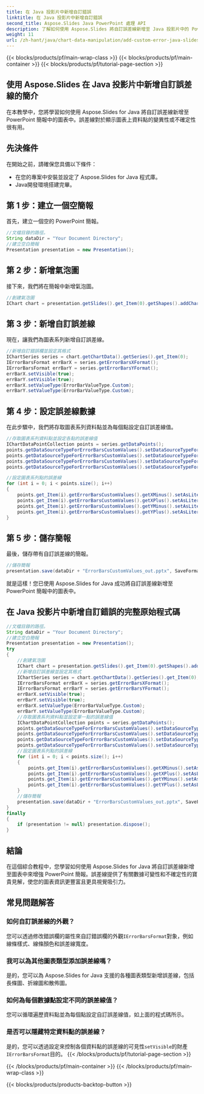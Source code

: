 ```yaml
---
title: 在 Java 投影片中新增自訂錯誤
linktitle: 在 Java 投影片中新增自訂錯誤
second_title: Aspose.Slides Java PowerPoint 處理 API
description: 了解如何使用 Aspose.Slides 將自訂誤差線新增至 Java 投影片中的 PowerPoint 圖表。具有原始程式碼的分步指南，可實現精確的資料視覺化。
weight: 11
url: /zh-hant/java/chart-data-manipulation/add-custom-error-java-slides/
---
```


{{< blocks/products/pf/main-wrap-class >}}
{{< blocks/products/pf/main-container >}}
{{< blocks/products/pf/tutorial-page-section >}}


## 使用 Aspose.Slides 在 Java 投影片中新增自訂誤差線的簡介

在本教學中，您將學習如何使用 Aspose.Slides for Java 將自訂誤差線新增至 PowerPoint 簡報中的圖表中。誤差線對於顯示圖表上資料點的變異性或不確定性很有用。

## 先決條件

在開始之前，請確保您具備以下條件：

- 在您的專案中安裝並設定了 Aspose.Slides for Java 程式庫。
- Java開發環境搭建完畢。

## 第 1 步：建立一個空簡報

首先，建立一個空的 PowerPoint 簡報。

```java
//文檔目錄的路徑。
String dataDir = "Your Document Directory";
//建立空白簡報
Presentation presentation = new Presentation();
```

## 第 2 步：新增氣泡圖

接下來，我們將在簡報中新增氣泡圖。

```java
//創建氣泡圖
IChart chart = presentation.getSlides().get_Item(0).getShapes().addChart(ChartType.Bubble, 50, 50, 400, 300, true);
```

## 第 3 步：新增自訂誤差線

現在，讓我們為圖表系列新增自訂誤差線。

```java
//新增自訂錯誤欄並設定其格式
IChartSeries series = chart.getChartData().getSeries().get_Item(0);
IErrorBarsFormat errBarX = series.getErrorBarsXFormat();
IErrorBarsFormat errBarY = series.getErrorBarsYFormat();
errBarX.setVisible(true);
errBarY.setVisible(true);
errBarX.setValueType(ErrorBarValueType.Custom);
errBarY.setValueType(ErrorBarValueType.Custom);
```

## 第 4 步：設定誤差線數據

在此步驟中，我們將存取圖表系列資料點並為每個點設定自訂誤差線值。

```java
//存取圖表系列資料點並設定各點的誤差線值
IChartDataPointCollection points = series.getDataPoints();
points.getDataSourceTypeForErrorBarsCustomValues().setDataSourceTypeForXPlusValues(DataSourceType.DoubleLiterals);
points.getDataSourceTypeForErrorBarsCustomValues().setDataSourceTypeForXMinusValues(DataSourceType.DoubleLiterals);
points.getDataSourceTypeForErrorBarsCustomValues().setDataSourceTypeForYPlusValues(DataSourceType.DoubleLiterals);
points.getDataSourceTypeForErrorBarsCustomValues().setDataSourceTypeForYMinusValues(DataSourceType.DoubleLiterals);

//設定圖表系列點的誤差線
for (int i = 0; i < points.size(); i++)
{
    points.get_Item(i).getErrorBarsCustomValues().getXMinus().setAsLiteralDouble(i + 1);
    points.get_Item(i).getErrorBarsCustomValues().getXPlus().setAsLiteralDouble(i + 1);
    points.get_Item(i).getErrorBarsCustomValues().getYMinus().setAsLiteralDouble(i + 1);
    points.get_Item(i).getErrorBarsCustomValues().getYPlus().setAsLiteralDouble(i + 1);
}
```

## 第 5 步：儲存簡報

最後，儲存帶有自訂誤差線的簡報。

```java
//儲存簡報
presentation.save(dataDir + "ErrorBarsCustomValues_out.pptx", SaveFormat.Pptx);
```

就是這樣！您已使用 Aspose.Slides for Java 成功將自訂誤差線新增至 PowerPoint 簡報中的圖表中。

## 在 Java 投影片中新增自訂錯誤的完整原始程式碼

```java
//文檔目錄的路徑。
String dataDir = "Your Document Directory";
//建立空白簡報
Presentation presentation = new Presentation();
try
{
	//創建氣泡圖
	IChart chart = presentation.getSlides().get_Item(0).getShapes().addChart(ChartType.Bubble, 50, 50, 400, 300, true);
	//新增自訂誤差線並設定其格式
	IChartSeries series = chart.getChartData().getSeries().get_Item(0);
	IErrorBarsFormat errBarX = series.getErrorBarsXFormat();
	IErrorBarsFormat errBarY = series.getErrorBarsYFormat();
	errBarX.setVisible(true);
	errBarY.setVisible(true);
	errBarX.setValueType(ErrorBarValueType.Custom);
	errBarY.setValueType(ErrorBarValueType.Custom);
	//存取圖表系列資料點並設定單一點的誤差線值
	IChartDataPointCollection points = series.getDataPoints();
	points.getDataSourceTypeForErrorBarsCustomValues().setDataSourceTypeForXPlusValues(DataSourceType.DoubleLiterals);
	points.getDataSourceTypeForErrorBarsCustomValues().setDataSourceTypeForXMinusValues(DataSourceType.DoubleLiterals);
	points.getDataSourceTypeForErrorBarsCustomValues().setDataSourceTypeForYPlusValues(DataSourceType.DoubleLiterals);
	points.getDataSourceTypeForErrorBarsCustomValues().setDataSourceTypeForYMinusValues(DataSourceType.DoubleLiterals);
	//設定圖表系列點的誤差線
	for (int i = 0; i < points.size(); i++)
	{
		points.get_Item(i).getErrorBarsCustomValues().getXMinus().setAsLiteralDouble(i + 1);
		points.get_Item(i).getErrorBarsCustomValues().getXPlus().setAsLiteralDouble(i + 1);
		points.get_Item(i).getErrorBarsCustomValues().getYMinus().setAsLiteralDouble(i + 1);
		points.get_Item(i).getErrorBarsCustomValues().getYPlus().setAsLiteralDouble(i + 1);
	}
	//儲存簡報
	presentation.save(dataDir + "ErrorBarsCustomValues_out.pptx", SaveFormat.Pptx);
}
finally
{
	if (presentation != null) presentation.dispose();
}
```

## 結論

在這個綜合教程中，您學習如何使用 Aspose.Slides for Java 將自訂誤差線新增至圖表中來增強 PowerPoint 簡報。誤差線提供了有關數據可變性和不確定性的寶貴見解，使您的圖表資訊更豐富且更具視覺吸引力。

## 常見問題解答

### 如何自訂誤差線的外觀？

您可以透過修改錯誤欄的屬性來自訂錯誤欄的外觀`IErrorBarsFormat`對象，例如線條樣式、線條顏色和誤差線寬度。

### 我可以為其他圖表類型添加誤差線嗎？

是的，您可以為 Aspose.Slides for Java 支援的各種圖表類型新增誤差線，包括長條圖、折線圖和散佈圖。

### 如何為每個數據點設定不同的誤差線值？

您可以循環遍歷資料點並為每個點設定自訂誤差線值，如上面的程式碼所示。

### 是否可以隱藏特定資料點的誤差線？

是的，您可以透過設定來控制各個資料點的誤差線的可見性`setVisible`的財產`IErrorBarsFormat`目的。
{{< /blocks/products/pf/tutorial-page-section >}}

{{< /blocks/products/pf/main-container >}}
{{< /blocks/products/pf/main-wrap-class >}}

{{< blocks/products/products-backtop-button >}}
